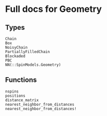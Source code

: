 # Full docs for Geometry
## Types
```@docs
Chain
Box
NoisyChain
PartiallyFilledChain
Blockaded
PBC
NN(::SpinModels.Geometry)
```

## Functions
```@docs
nspins
positions
distance_matrix
nearest_neighbor_from_distances
nearest_neighbor_from_distances!
```